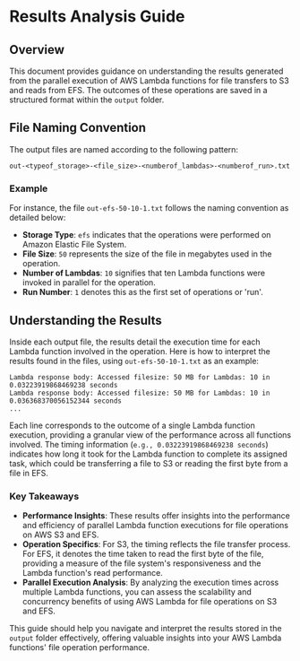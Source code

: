 # Results Analysis Guide

## Overview

This document provides guidance on understanding the results generated from the parallel execution of AWS Lambda functions for file transfers to S3 and reads from EFS. The outcomes of these operations are saved in a structured format within the `output` folder. 

## File Naming Convention

The output files are named according to the following pattern: 

`out-<typeof_storage>-<file_size>-<numberof_lambdas>-<numberof_run>.txt`

### Example

For instance, the file `out-efs-50-10-1.txt` follows the naming convention as detailed below:

- **Storage Type**: `efs` indicates that the operations were performed on Amazon Elastic File System.
- **File Size**: `50` represents the size of the file in megabytes used in the operation.
- **Number of Lambdas**: `10` signifies that ten Lambda functions were invoked in parallel for the operation.
- **Run Number**: `1` denotes this as the first set of operations or 'run'.

## Understanding the Results

Inside each output file, the results detail the execution time for each Lambda function involved in the operation. Here is how to interpret the results found in the files, using `out-efs-50-10-1.txt` as an example:

```
Lambda response body: Accessed filesize: 50 MB for Lambdas: 10 in 0.03223919868469238 seconds
Lambda response body: Accessed filesize: 50 MB for Lambdas: 10 in 0.036368370056152344 seconds
...
```

Each line corresponds to the outcome of a single Lambda function execution, providing a granular view of the performance across all functions involved. The timing information (`e.g., 0.03223919868469238 seconds`) indicates how long it took for the Lambda function to complete its assigned task, which could be transferring a file to S3 or reading the first byte from a file in EFS.

### Key Takeaways

- **Performance Insights**: These results offer insights into the performance and efficiency of parallel Lambda function executions for file operations on AWS S3 and EFS.
- **Operation Specifics**: For S3, the timing reflects the file transfer process. For EFS, it denotes the time taken to read the first byte of the file, providing a measure of the file system's responsiveness and the Lambda function's read performance.
- **Parallel Execution Analysis**: By analyzing the execution times across multiple Lambda functions, you can assess the scalability and concurrency benefits of using AWS Lambda for file operations on S3 and EFS.

This guide should help you navigate and interpret the results stored in the `output` folder effectively, offering valuable insights into your AWS Lambda functions' file operation performance.
